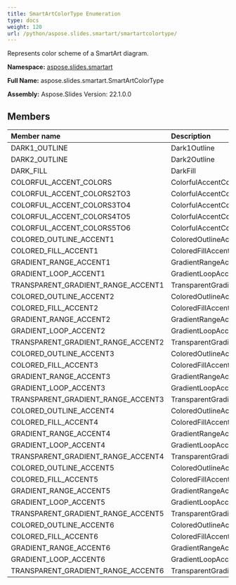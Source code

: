 ```yaml
---
title: SmartArtColorType Enumeration
type: docs
weight: 120
url: /python/aspose.slides.smartart/smartartcolortype/
---
```


Represents color scheme of a SmartArt diagram.

**Namespace:** [aspose.slides.smartart](/python/aspose.slides.smartart/)

**Full Name:** aspose.slides.smartart.SmartArtColorType

**Assembly:**  Aspose.Slides Version: 22.1.0.0

## **Members**
|**Member name**|**Description**|
| :- | :- |
|DARK1_OUTLINE|Dark1Outline|
|DARK2_OUTLINE|Dark2Outline|
|DARK_FILL|DarkFill|
|COLORFUL_ACCENT_COLORS|ColorfulAccentColors|
|COLORFUL_ACCENT_COLORS2TO3|ColorfulAccentColors2to3|
|COLORFUL_ACCENT_COLORS3TO4|ColorfulAccentColors3to4|
|COLORFUL_ACCENT_COLORS4TO5|ColorfulAccentColors4to5|
|COLORFUL_ACCENT_COLORS5TO6|ColorfulAccentColors5to6|
|COLORED_OUTLINE_ACCENT1|ColoredOutlineAccent1|
|COLORED_FILL_ACCENT1|ColoredFillAccent1|
|GRADIENT_RANGE_ACCENT1|GradientRangeAccent1|
|GRADIENT_LOOP_ACCENT1|GradientLoopAccent1|
|TRANSPARENT_GRADIENT_RANGE_ACCENT1|TransparentGradientRangeAccent1|
|COLORED_OUTLINE_ACCENT2|ColoredOutlineAccent2|
|COLORED_FILL_ACCENT2|ColoredFillAccent2|
|GRADIENT_RANGE_ACCENT2|GradientRangeAccent2|
|GRADIENT_LOOP_ACCENT2|GradientLoopAccent2|
|TRANSPARENT_GRADIENT_RANGE_ACCENT2|TransparentGradientRangeAccent2|
|COLORED_OUTLINE_ACCENT3|ColoredOutlineAccent3|
|COLORED_FILL_ACCENT3|ColoredFillAccent3|
|GRADIENT_RANGE_ACCENT3|GradientRangeAccent3|
|GRADIENT_LOOP_ACCENT3|GradientLoopAccent3|
|TRANSPARENT_GRADIENT_RANGE_ACCENT3|TransparentGradientRangeAccent3|
|COLORED_OUTLINE_ACCENT4|ColoredOutlineAccent4|
|COLORED_FILL_ACCENT4|ColoredFillAccent4|
|GRADIENT_RANGE_ACCENT4|GradientRangeAccent4|
|GRADIENT_LOOP_ACCENT4|GradientLoopAccent4|
|TRANSPARENT_GRADIENT_RANGE_ACCENT4|TransparentGradientRangeAccent4|
|COLORED_OUTLINE_ACCENT5|ColoredOutlineAccent5|
|COLORED_FILL_ACCENT5|ColoredFillAccent5|
|GRADIENT_RANGE_ACCENT5|GradientRangeAccent5|
|GRADIENT_LOOP_ACCENT5|GradientLoopAccent5|
|TRANSPARENT_GRADIENT_RANGE_ACCENT5|TransparentGradientRangeAccent5|
|COLORED_OUTLINE_ACCENT6|ColoredOutlineAccent6|
|COLORED_FILL_ACCENT6|ColoredFillAccent6|
|GRADIENT_RANGE_ACCENT6|GradientRangeAccent6|
|GRADIENT_LOOP_ACCENT6|GradientLoopAccent6|
|TRANSPARENT_GRADIENT_RANGE_ACCENT6|TransparentGradientRangeAccent6|
